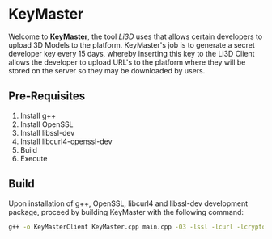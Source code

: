 # KeyMaster

Welcome to **KeyMaster**, the tool *Li3D* uses that allows certain developers to upload
3D Models to the platform. KeyMaster's job is to generate a secret developer key every 15 days,
whereby inserting this key to the Li3D Client allows the developer to upload URL's to the platform 
where they will be stored on the server so they may be downloaded by users.

## Pre-Requisites

1. Install g++
2. Install OpenSSL
3. Install libssl-dev
4. Install libcurl4-openssl-dev
5. Build
6. Execute

## Build

Upon installation of g++, OpenSSL, libcurl4 and libssl-dev development package, proceed by building KeyMaster with
the following command:

```bash
g++ -o KeyMasterClient KeyMaster.cpp main.cpp -O3 -lssl -lcurl -lcrypto
```
